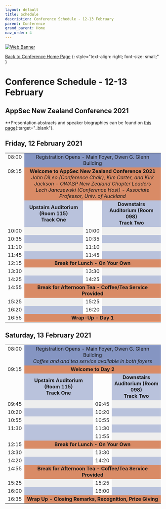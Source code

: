 ```yaml
---
layout: default
title: Schedule
description: Conference Schedule - 12-13 February
parent: Conference
grand_parent: Home
nav_order: 4
---
```


[![Web Banner](/assets/images/AppSecNZ_Web_Banner.png)](index.md)

[Back to Conference Home Page](index.md)
{: style="text-align: right; font-size: small;" }

# Conference Schedule - 12-13 February

## AppSec New Zealand Conference 2021

**Presentation abstracts and speaker biographies can be found on [this page](speakers.md){:target="_blank"}.

## Friday, 12 February 2021

<table width="100%">
  <colgroup>
    <col style="width: 4%;" />
    <col style="width: 46%;" />
    <col style="width: 4%;" />
    <col style="width: 46%;" />
  </colgroup>
  <tbody>
  <tr>
    <td style="vertical-align: top; text-align: right;">08:00</td>
    <td colspan="3" style="background-color: #8595C2; text-align: center;">
      Registration Opens - Main Foyer, Owen G. Glenn Building
    </td>
  </tr>
  <tr>
    <td valign="top" align="right">09:15</td>
    <td colspan="3" style="background-color: #D98B66; text-align: center;">
      <strong>Welcome to AppSec New Zealand Conference 2021</strong>
      <br />
      <em>John DiLeo (Conference Chair), Kim Carter, and Kirk Jackson - OWASP New Zealand Chapter Leaders<br />Lech Janczewski (Conference Host) - Associate Professor, Univ. of Auckland</em>
    </td>
  </tr>
  <tr>
    <td style="vertical-align: top; text-align: right;">&nbsp;</td>
    <td style="background-color: #B9C2DC; text-align: center; font-weight: bold;">
      Upstairs Auditorium (Room 115)
      <br />
      Track One
    </td>
    <td style="vertical-align: top; text-align: right;">&nbsp;</td>
    <td style="background-color: #B9C2DC; text-align: center; font-weight: bold;">
      Downstairs Auditorium (Room 098)
      <br />
      Track Two
    </td>
  </tr>
  <tr>
    <td style="vertical-align: top; text-align: right;">10:00</td>
    <td style="background-color: #EEE; text-align: center;">
      &nbsp;
    </td>
    <td style="vertical-align: top; text-align: right;">10:00</td>
    <td style="background-color: #EEE; text-align: center">
      &nbsp;
    </td>
  </tr>
  <tr>
    <td style="vertical-align: top; text-align: right;">10:35</td>
    <td style="background-color: #B9C2DC; text-align: center">
      &nbsp;
    </td>
    <td style="vertical-align: top; text-align: right;">10:35</td>
    <td style="background-color: #B9C2DC; text-align: center">
      &nbsp;
    </td>
  </tr>
  <tr>
    <td style="vertical-align: top; text-align: right;">11:10</td>
    <td style="background-color: #EEE; text-align: center;">
      &nbsp;
    </td>
    <td style="vertical-align: top; text-align: right;">11:10</td>
    <td style="background-color: #EEE; text-align: center">
      &nbsp;
    </td>
  </tr>
  <tr>
    <td style="vertical-align: top; text-align: right;">11:45</td>
    <td style="background-color: #B9C2DC; text-align: center">
      &nbsp;
    </td>
    <td style="vertical-align: top; text-align: right;">11:45</td>
    <td style="background-color: #B9C2DC; text-align: center">
      &nbsp;
    </td>
  </tr>
  <tr>
    <td style="vertical-align: top; text-align: right;">12:15</td>
    <td colspan="3" style="background-color: #D98B66; text-align: center; font-weight: bold;">Break for Lunch - On Your Own</td>
  </tr>
  <tr>
    <td style="vertical-align: top; text-align: right;">13:30</td>
    <td style="background-color: #EEE; text-align: center;">
      &nbsp;
    </td>
    <td style="vertical-align: top; text-align: right;">13:30</td>
    <td style="background-color: #EEE; text-align: center">
      &nbsp;
    </td>
  </tr>
  <tr>
    <td style="vertical-align: top; text-align: right;">14:25</td>
    <td style="background-color: #B9C2DC; text-align: center">
      &nbsp;
    </td>
    <td style="vertical-align: top; text-align: right;">14:25</td>
    <td style="background-color: #B9C2DC; text-align: center">
      &nbsp;
    </td>
  </tr>
  <tr>
    <td style="vertical-align: top; text-align: right;">14:55</td>
    <td colspan="3" style="background-color: #D98B66; text-align: center; font-weight: bold;">Break for Afternoon Tea - Coffee/Tea Service Provided</td>
  </tr>
  <tr>
    <td style="vertical-align: top; text-align: right;">15:25</td>
    <td style="background-color: #EEE; text-align: center;">
      &nbsp;
    </td>
    <td style="vertical-align: top; text-align: right;">15:25</td>
    <td style="background-color: #EEE; text-align: center">
      &nbsp;
    </td>
  </tr>
  <tr>
    <td style="vertical-align: top; text-align: right;">16:20</td>
    <td style="background-color: #B9C2DC; text-align: center">
      &nbsp;
    </td>
    <td style="vertical-align: top; text-align: right;">16:20</td>
    <td style="background-color: #B9C2DC; text-align: center">
      &nbsp;
    </td>
  </tr>
  <tr>
    <td valign="top" align="right">16:55</td>
    <td colspan="3" style="background-color: #D98B66; text-align: center;">
      <strong>Wrap-Up - Day 1</strong>
    </td>
  </tr>
  </tbody>
</table>

## Saturday, 13 February 2021

<table width="100%">
  <tr>
    <td style="vertical-align: top; text-align: right;">08:00</td>
    <td colspan="3" style="background-color: #8595C2; text-align: center;">
      Registration Opens - Main Foyer, Owen G. Glenn Building<br />
      <em>Coffee and and tea service available in both foyers</em>
    </td>
  </tr>
  <tr>
    <td valign="top" align="right">09:15</td>
    <td colspan="3" style="background-color: #D98B66; text-align: center;">
      <strong>Welcome to Day 2</strong>
    </td>
  </tr>
  <tr>
    <td style="width: 4%; vertical-align: top; text-align: right;">&nbsp;</td>
    <td style="background-color: #B9C2DC; text-align: center; width: 44%; font-weight: bold;">
      Upstairs Auditorium (Room 115)
      <br />
      Track One
    </td>
    <td style="width: 4%; vertical-align: top; text-align: right;">&nbsp;</td>
    <td style="background-color: #B9C2DC; text-align: center; font-weight: bold;">
      Downstairs Auditorium (Room 098)
      <br />
      Track Two
    </td>
  </tr>
  <tr>
    <td style="vertical-align: top; text-align: right;">09:45</td>
    <td style="background-color: #EEE; text-align: center;">
      &nbsp;
    </td>
    <td style="vertical-align: top; text-align: right;">09:45</td>
    <td style="background-color: #EEE; text-align: center">
      &nbsp;
    </td>
  </tr>
  <tr>
    <td style="vertical-align: top; text-align: right;">10:20</td>
    <td style="background-color: #B9C2DC; text-align: center">
      &nbsp;
    </td>
    <td style="vertical-align: top; text-align: right;">10:20</td>
    <td style="background-color: #B9C2DC; text-align: center">
      &nbsp;
    </td>
  </tr>
  <tr>
    <td style="vertical-align: top; text-align: right;">10:55</td>
    <td style="background-color: #EEE; text-align: center;">
      &nbsp;
    </td>
    <td style="vertical-align: top; text-align: right;">10:55</td>
    <td style="background-color: #EEE; text-align: center">
      &nbsp;
    </td>
  </tr>
  <tr>
    <td style="vertical-align: top; text-align: right;" rowspan="2">11:30</td>
    <td style="background-color: #B9C2DC; text-align: center;" rowspan="2">
      &nbsp;
    </td>
    <td style="vertical-align: top; text-align: right;">11:30</td>
    <td style="background-color: #B9C2DC; text-align: center;">
      &nbsp;
    </td>
  </tr>
  <tr>
    <td style="vertical-align: top; text-align: right;">11:55</td>
    <td style="background-color: #EEE; text-align: center">
      &nbsp;
    </td>
  </tr>
  <tr>
    <td style="vertical-align: top; text-align: right;">12:15</td>
    <td colspan="3" style="background-color: #D98B66; text-align: center; font-weight: bold;">Break for Lunch - On Your Own</td>
  </tr>
  <tr>
    <td style="vertical-align: top; text-align: right;">13:30</td>
    <td style="background-color: #EEE; text-align: center;">
      &nbsp;
    </td>
    <td style="vertical-align: top; text-align: right;">13:30</td>
    <td style="background-color: #EEE; text-align: center">
      &nbsp;
    </td>
  </tr>
  <tr>
    <td style="vertical-align: top; text-align: right;">14:20</td>
    <td style="background-color: #B9C2DC; text-align: center">
      &nbsp;
    </td>
    <td style="vertical-align: top; text-align: right;">14:20</td>
    <td style="background-color: #B9C2DC; text-align: center">
      &nbsp;
    </td>
  </tr>
  <tr>
    <td style="vertical-align: top; text-align: right;">14:55</td>
    <td colspan="3" style="background-color: #D98B66; text-align: center; font-weight: bold;">Break for Afternoon Tea - Coffee/Tea Service Provided</td>
  </tr>
  <tr>
    <td style="vertical-align: top; text-align: right;">15:25</td>
    <td style="background-color: #EEE; text-align: center;">
      &nbsp;
    </td>
    <td style="vertical-align: top; text-align: right;">15:25</td>
    <td style="background-color: #EEE; text-align: center">
      &nbsp;
    </td>
  </tr>
  <tr>
    <td style="vertical-align: top; text-align: right;">16:00</td>
    <td style="background-color: #B9C2DC; text-align: center">
      &nbsp;
    </td>
    <td style="vertical-align: top; text-align: right;">16:00</td>
    <td style="background-color: #B9C2DC; text-align: center">
      &nbsp;
    </td>
  </tr>
  <tr>
    <td valign="top" align="right">16:35</td>
    <td colspan="3" style="background-color: #D98B66; text-align: center;">
      <strong>Wrap Up - Closing Remarks, Recognition, Prize Giving</strong>
    </td>
  </tr>
</table>
